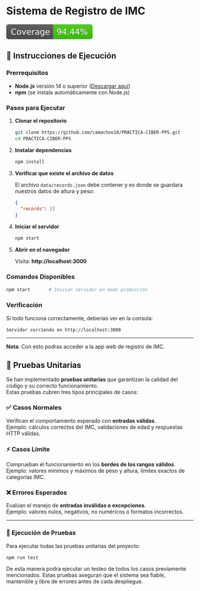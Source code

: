 # Sistema de Registro de IMC

![coverage](./coverage/badge.svg) 

## 🚀 Instrucciones de Ejecución

### Prerrequisitos

- **Node.js** versión 14 o superior ([Descargar aquí](https://nodejs.org/))
- **npm** (se instala automáticamente con Node.js)

### Pasos para Ejecutar

1. **Clonar el repositorio**
   ```bash
   git clone https://github.com/camachoo18/PRACTICA-CIBER-PPS.git
   cd PRACTICA-CIBER-PPS
   ```

2. **Instalar dependencias**
   ```bash
   npm install
   ```

3. **Verificar que existe el archivo de datos**
   
   El archivo `data/records.json` debe contener y es donde se guardara nuestros datos de altura y peso:
   ```json
   {
     "records": []
   }
   ```

4. **Iniciar el servidor**
   ```bash
   npm start
   ```

5. **Abrir en el navegador**
   
   Visita: **http://localhost:3000**

### Comandos Disponibles

```bash
npm start       # Iniciar servidor en modo producción
```

### Verificación

Si todo funciona correctamente, deberías ver en la consola:
```
Servidor corriendo en http://localhost:3000
```

---

**Nota**: Con esto podras acceder a la app web de registro de IMC.

## 🧪 Pruebas Unitarias

Se han implementado **pruebas unitarias** que garantizan la calidad del código y su correcto funcionamiento.  
Estas pruebas cubren tres tipos principales de casos:

### ✅ Casos Normales
Verifican el comportamiento esperado con **entradas válidas**.  
Ejemplo: cálculos correctos del IMC, validaciones de edad y respuestas HTTP válidas.

### ⚡ Casos Límite
Comprueban el funcionamiento en los **bordes de los rangos válidos**.  
Ejemplo: valores mínimos y máximos de peso y altura, límites exactos de categorías IMC.

### ❌ Errores Esperados
Evalúan el manejo de **entradas inválidas o excepciones**.  
Ejemplo: valores nulos, negativos, no numéricos o formatos incorrectos.

---

### 🚀 Ejecución de Pruebas

Para ejecutar todas las pruebas unitarias del proyecto:

```bash
npm run test
```
De esta manera podra ejecutar un testeo de todos los casos previamente mencionados. Estas pruebas aseguran que el sistema sea fiable, mantenible y libre de errores antes de cada despliegue.